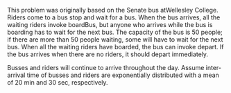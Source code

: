 This problem was originally based on the Senate bus atWellesley College. Riders come to a bus stop and wait for a bus. When the bus arrives, all the waiting riders invoke boardBus, but anyone who arrives while the bus is boarding has to wait for the next bus. The capacity of the bus is 50 people; if there are more than 50 people waiting, some will have to wait for the next bus.
When all the waiting riders have boarded, the bus can invoke depart. If the bus arrives when there are no riders, it should depart immediately.

Busses and riders will continue to arrive throughout the day. Assume inter-arrival time of busses and riders are exponentially distributed with a mean of 20 min and 30 sec, respectively.


